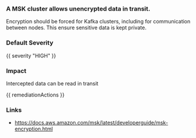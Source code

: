 
### A MSK cluster allows unencrypted data in transit.

Encryption should be forced for Kafka clusters, including for communication between nodes. This ensure sensitive data is kept private.

### Default Severity
{{ severity "HIGH" }}

### Impact
Intercepted data can be read in transit

<!-- DO NOT CHANGE -->
{{ remediationActions }}

### Links
- https://docs.aws.amazon.com/msk/latest/developerguide/msk-encryption.html
        